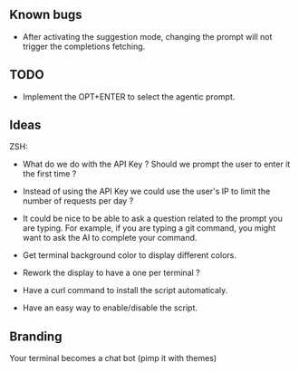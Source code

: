 ## Known bugs
- After activating the suggestion mode, changing the prompt will not trigger the completions fetching.

## TODO
- Implement the OPT+ENTER to select the agentic prompt.

## Ideas
ZSH:
- What do we do with the API Key ? Should we prompt the user to enter it the first time ? 
- Instead of using the API Key we could use the user's IP to limit the number of requests per day ?

- It could be nice to be able to ask a question related to the prompt you are typing. For example, if you are typing a git command, you might want to ask the AI to complete your command.

- Get terminal background color to display different colors.
- Rework the display to have a one per terminal ?
- Have a curl command to install the script automaticaly.

- Have an easy way to enable/disable the script.


## Branding

Your terminal becomes a chat bot (pimp it with themes)
